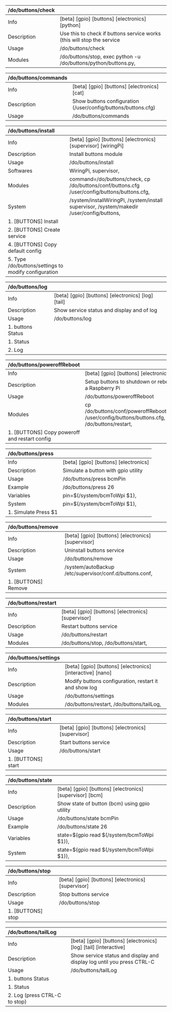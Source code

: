 | /do/buttons/check   |                                                                        |
|:--------------------|:-----------------------------------------------------------------------|
| Info                | [beta] [gpio] [buttons] [electronics] [python]                         |
| Description         | Use this to check if buttons service works (this will stop the service |
| Usage               | /do/buttons/check                                                      |
| Modules             | /do/buttons/stop, exec python -u /do/buttons/python/buttons.py,        |

| /do/buttons/commands   |                                                               |
|:-----------------------|:--------------------------------------------------------------|
| Info                   | [beta] [gpio] [buttons] [electronics] [cat]                   |
| Description            | Show buttons configuration (/user/config/buttons/buttons.cfg) |
| Usage                  | /do/buttons/commands                                          |

| /do/buttons/install                                  |                                                                                              |
|:-----------------------------------------------------|:---------------------------------------------------------------------------------------------|
| Info                                                 | [beta] [gpio] [buttons] [electronics] [supervisor] [wiringPi]                                |
| Description                                          | Install buttons module                                                                       |
| Usage                                                | /do/buttons/install                                                                          |
| Softwares                                            | WiringPi, supervisor,                                                                        |
| Modules                                              | command=/do/buttons/check, cp /do/buttons/conf/buttons.cfg /user/config/buttons/buttons.cfg, |
| System                                               | /system/installWiringPi, /system/install supervisor, /system/makedir /user/config/buttons,   |
| 1. [BUTTONS] Install                                 |                                                                                              |
| 2. [BUTTONS] Create service                          |                                                                                              |
| 4. [BUTTONS] Copy default config                     |                                                                                              |
| 5. Type /do/buttons/settings to modify configuration |                                                                                              |

| /do/buttons/log   |                                                    |
|:------------------|:---------------------------------------------------|
| Info              | [beta] [gpio] [buttons] [electronics] [log] [tail] |
| Description       | Show service status and display and of log         |
| Usage             | /do/buttons/log                                    |
| 1. buttons Status |                                                    |
| 1. Status         |                                                    |
| 2. Log            |                                                    |

| /do/buttons/poweroffReboot                    |                                                                                               |
|:----------------------------------------------|:----------------------------------------------------------------------------------------------|
| Info                                          | [beta] [gpio] [buttons] [electronics]                                                         |
| Description                                   | Setup buttons to shutdown or reboot a Raspberry Pi                                            |
| Usage                                         | /do/buttons/poweroffReboot                                                                    |
| Modules                                       | cp /do/buttons/conf/poweroffReboot.cfg /user/config/buttons/buttons.cfg, /do/buttons/restart, |
| 1. [BUTTONS] Copy poweroff and restart config |                                                                                               |

| /do/buttons/press    |                                       |
|:---------------------|:--------------------------------------|
| Info                 | [beta] [gpio] [buttons] [electronics] |
| Description          | Simulate a button with gpio utility   |
| Usage                | /do/buttons/press bcmPin              |
| Example              | /do/buttons/press 26                  |
| Variables            | pin=$(/system/bcmToWpi $1),           |
| System               | pin=$(/system/bcmToWpi $1),           |
| 1. Simulate Press $1 |                                       |

| /do/buttons/remove   |                                                         |
|:---------------------|:--------------------------------------------------------|
| Info                 | [beta] [gpio] [buttons] [electronics] [supervisor]      |
| Description          | Uninstall buttons service                               |
| Usage                | /do/buttons/remove                                      |
| System               | /system/autoBackup /etc/supervisor/conf.d/buttons.conf, |
| 1. [BUTTONS] Remove  |                                                         |

| /do/buttons/restart   |                                                    |
|:----------------------|:---------------------------------------------------|
| Info                  | [beta] [gpio] [buttons] [electronics] [supervisor] |
| Description           | Restart buttons service                            |
| Usage                 | /do/buttons/restart                                |
| Modules               | /do/buttons/stop, /do/buttons/start,               |

| /do/buttons/settings   |                                                            |
|:-----------------------|:-----------------------------------------------------------|
| Info                   | [beta] [gpio] [buttons] [electronics] [interactive] [nano] |
| Description            | Modify buttons configuration, restart it and show log      |
| Usage                  | /do/buttons/settings                                       |
| Modules                | /do/buttons/restart, /do/buttons/tailLog,                  |

| /do/buttons/start   |                                                    |
|:--------------------|:---------------------------------------------------|
| Info                | [beta] [gpio] [buttons] [electronics] [supervisor] |
| Description         | Start buttons service                              |
| Usage               | /do/buttons/start                                  |
| 1. [BUTTONS] start  |                                                    |

| /do/buttons/state   |                                                          |
|:--------------------|:---------------------------------------------------------|
| Info                | [beta] [gpio] [buttons] [electronics] [supervisor] [bcm] |
| Description         | Show state of button (bcm) using gpio utility            |
| Usage               | /do/buttons/state bcmPin                                 |
| Example             | /do/buttons/state 26                                     |
| Variables           | state=$(gpio read $(/system/bcmToWpi $1)),               |
| System              | state=$(gpio read $(/system/bcmToWpi $1)),               |

| /do/buttons/stop   |                                                    |
|:-------------------|:---------------------------------------------------|
| Info               | [beta] [gpio] [buttons] [electronics] [supervisor] |
| Description        | Stop buttons service                               |
| Usage              | /do/buttons/stop                                   |
| 1. [BUTTONS] stop  |                                                    |

| /do/buttons/tailLog           |                                                                        |
|:------------------------------|:-----------------------------------------------------------------------|
| Info                          | [beta] [gpio] [buttons] [electronics] [log] [tail] [interactive]       |
| Description                   | Show service status and display and display log until you press CTRL-C |
| Usage                         | /do/buttons/tailLog                                                    |
| 1. buttons Status             |                                                                        |
| 1. Status                     |                                                                        |
| 2. Log (press CTRL-C to stop) |                                                                        |

